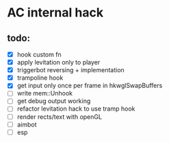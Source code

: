 # AC internal hack

## todo:

- [x] hook custom fn
- [x] apply levitation only to player
- [x] triggerbot reversing + implementation
- [x] trampoline hook
- [x] get input only once per frame in hkwglSwapBuffers
- [ ] write mem::Unhook
- [ ] get debug output working
- [ ] refactor levitation hack to use tramp hook
- [ ] render rects/text with openGL
- [ ] aimbot
- [ ] esp
